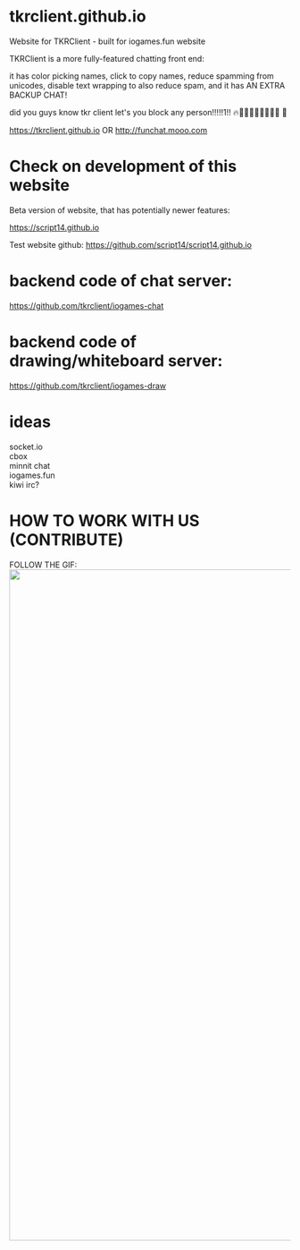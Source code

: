 # tkrclient.github.io
Website for TKRClient - built for iogames.fun website

TKRClient is a more fully-featured chatting front end:

it has color picking names, click to copy names, reduce spamming from unicodes, disable text wrapping to also reduce spam, and it has AN EXTRA BACKUP CHAT!

did you guys know tkr client let's you block any person!!!!!1!! 🔥💯💯💯🥵🥵🥵🥵🥵 🥶

https://tkrclient.github.io OR http://funchat.mooo.com

# Check on development of this website
Beta version of website, that has potentially newer features:

https://script14.github.io

Test website github:
https://github.com/script14/script14.github.io

# backend code of chat server:
https://github.com/tkrclient/iogames-chat

# backend code of drawing/whiteboard server:
https://github.com/tkrclient/iogames-draw

# ideas
socket.io <br>
cbox <br>
minnit chat <br>
iogames.fun <br>
kiwi irc?

# HOW TO WORK WITH US (CONTRIBUTE)

FOLLOW THE GIF:<br>
<img src="https://github.com/script14/script14.github.io/assets/170660737/929a0893-97ca-407b-b959-f06f2dd6099e" width="1200px">
